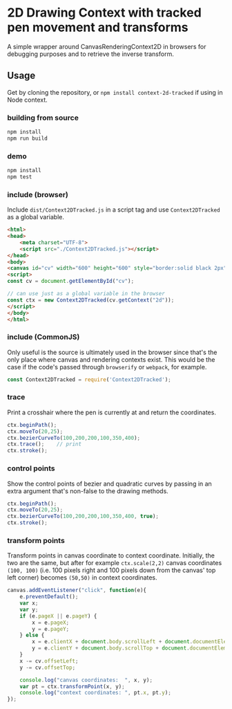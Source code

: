 # 2D Drawing Context with tracked pen movement and transforms
A simple wrapper around CanvasRenderingContext2D in browsers
for debugging purposes and to retrieve the inverse transform.

## Usage
Get by cloning the repository, or `npm install context-2d-tracked` if using in Node context.

### building from source
```bash
npm install
npm run build
```

### demo
```bash
npm install
npm test
```

### include (browser)

Include `dist/Context2DTracked.js` in a script tag and use `Context2DTracked` as a global variable.

```html
<html>
<head>
    <meta charset="UTF-8">
    <script src="./Context2DTracked.js"></script>
</head>
<body>
<canvas id="cv" width="600" height="600" style="border:solid black 2px"></canvas>
<script>
const cv = document.getElementById("cv");

// can use just as a global variable in the browser
const ctx = new Context2DTracked(cv.getContext("2d"));
</script>
</body>
</html>
```

### include (CommonJS)
Only useful is the source is ultimately used in the browser since that's the only
place where canvas and rendering contexts exist. This would be the case if the
code's passed through `browserify` or `webpack`, for example.
```javascript
const Context2DTracked = require('Context2DTracked');
```


### trace
Print a crosshair where the pen is currently at and return the coordinates.
```javascript
ctx.beginPath();
ctx.moveTo(20,25);
ctx.bezierCurveTo(100,200,200,100,350,400);
ctx.trace();    // print
ctx.stroke(); 
```

### control points
Show the control points of bezier and quadratic curves by passing in 
an extra argument that's non-false to the drawing methods.
```javascript
ctx.beginPath();
ctx.moveTo(20,25);
ctx.bezierCurveTo(100,200,200,100,350,400, true);
ctx.stroke(); 
```

### transform points
Transform points in canvas coordinate to context coordinate.
Initially, the two are the same, but after for example `ctx.scale(2,2)` canvas
coordinates `(100, 100)` (i.e. 100 pixels right and 100 pixels down from 
the canvas' top left corner) becomes `(50,50)` in context coordinates.
```javascript
canvas.addEventListener("click", function(e){
    e.preventDefault();
    var x;
    var y;
    if (e.pageX || e.pageY) {
        x = e.pageX;
        y = e.pageY;
    } else {
        x = e.clientX + document.body.scrollLeft + document.documentElement.scrollLeft;
        y = e.clientY + document.body.scrollTop + document.documentElement.scrollTop;
    }
    x -= cv.offsetLeft;
    y -= cv.offsetTop;

    console.log("canvas coordinates:  ", x, y);
    var pt = ctx.transformPoint(x, y);
    console.log("context coordinates: ", pt.x, pt.y);
});
```